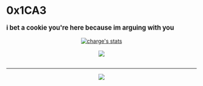 # 0x1CA3
<div style='font-size:1.2em'>
	<b>i bet a cookie you're here because im arguing with you</b>	
	<br>
</div>
<br>

<center>
<a href="https://github.com/0x1CA3">
  <img align="center" src="https://github-readme-stats.vercel.app/api?username=0x1CA3&show_icons=true&include_all_commits=true&show_icons=true&title_color=fff&icon_color=79ff97&text_color=9f9f9f&bg_color=151515" alt="charge's stats" />
</a>	
<br><br>
<a href="https://github.com/0x1CA3?tab=repositories">
  <img align="center" src="https://github-readme-stats.vercel.app/api/top-langs/?username=0x1CA3&langs_count=8&layout=compact&show_icons=true&title_color=fff&icon_color=79ff97&text_color=9f9f9f&bg_color=151515" />
</a>
<br>
<br>
<hr>

<img src="https://komarev.com/ghpvc/?username=0x1CA3&style=flat-square">

</center>
